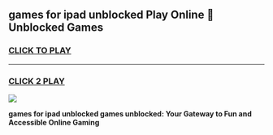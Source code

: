 
## games for ipad unblocked Play Online 👋 Unblocked Games
<h3>
<a href="https://premium.freeplayer.one?title=games_for_ipad_unblocked&ref=19F">CLICK TO PLAY</a></h3>
<hr>

<h3>
<a href="https://premium.freeplayer.one?title=games_for_ipad_unblocked&ref=19F">CLICK 2 PLAY</a>
  
</h3>

<a href="https://premium.freeplayer.one?title=games_for_ipad_unblocked&ref=19F"><img src="https://clearcache.store/games.png"></a>


**games for ipad unblocked games unblocked: Your Gateway to Fun and Accessible Online Gaming**
